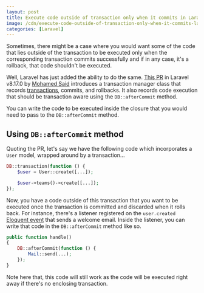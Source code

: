 ```yaml
---
layout: post
title: Execute code outside of transaction only when it commits in Laravel 8.x
image: /cdn/execute-code-outside-of-transaction-only-when-it-commits-laravel-8x.png
categories: [Laravel]
---
```


Sometimes, there might be a case where you would want some of the code that lies outside of the transaction to be executed only when the corresponding transaction commits successfully and if in any case, it's a rollback, that code shouldn't be executed.

Well, Laravel has just added the ability to do the same. [This PR](https://github.com/laravel/framework/pull/35373) in Laravel v8.17.0 by [Mohamed Said](https://github.com/themsaid) introduces a transaction manager class that records [transactions](https://laravel.com/docs/8.x/database#database-transactions), commits, and rollbacks. It also records code execution that should be transaction aware using the `DB::afterCommit` method. 

You can write the code to be executed inside the closure that you would need to pass to the `DB::afterCommit` method.

## Using `DB::afterCommit` method

Quoting the PR, let's say we have the following code which incorporates a `User` model, wrapped around by a transaction...

```php
DB::transaction(function () {
    $user = User::create([...]);

    $user->teams()->create([...]);
});
```

Now, you have a code outside of this transaction that you want to be executed once the transaction is committed and discarded when it rolls back. For instance, there's a listener registered on the `user.created` [Eloquent event](https://laravel.com/docs/8.x/eloquent#events) that sends a welcome email. Inside the listener, you can write that code in the `DB::afterCommit` method like so.

```php
public function handle()
{
    DB::afterCommit(function () {
        Mail::send(...);
    });
}
```

Note here that, this code will still work as the code will be executed right away if there's no enclosing transaction.